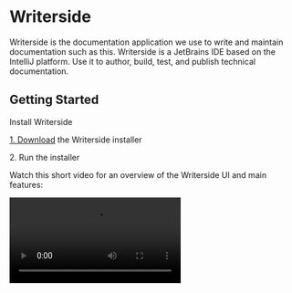 # Writerside

Writerside is the documentation application we use to write and maintain documentation such as this.
Writerside is a JetBrains IDE based on the IntelliJ platform. Use it to author, build, test, and publish technical documentation.

## Getting Started

<tldr>
    <p><ui-path>Install Writerside</ui-path></p>
    <p><a href="https://www.jetbrains.com/writerside/download">1. Download</a> the Writerside installer</p>
    <p>2. Run the installer</p>
</tldr>

Watch this short video for an overview of the Writerside UI and main features:

<video src="https://youtu.be/wjGPVFF1oHw"/>

From here, Please read the **Discover Writerside** Section of the [Official Writerside Documentation](https://www.jetbrains.com/help/writerside/getting-started.html)

> It is advisable to know where to find this documentation when working within the application, as it has a breakdown and cheat sheet to all of its functions.
> 
{style="note"}


## Additional Resources

### Markdown & XML Guids & Cheatsheets
#### MarkDown
- [Markdown Syntax Guide](https://www.markdownguide.org/basic-syntax/)
- [Markdown & XML Guide by Jetbrains](https://www.jetbrains.com/help/writerside/markup-reference.html)
- [Another Markdown Cheatsheet](https://github.com/adam-p/markdown-here/wiki/Markdown-Cheatsheet)
#### XML
- [XML Syntax Guide](https://www.w3schools.com/xml/xml_syntax.asp)

### Application Documentation
- [JetBrains Writerside Documentation](https://www.jetbrains.com/help/writerside/discover-writerside.html)